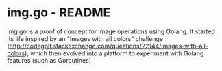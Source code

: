 img.go - README
===============

img.go is a proof of concept for image operations using Golang. It started
 its life inspired by an "Images with all colors" challenge 
(http://codegolf.stackexchange.com/questions/22144/images-with-all-colors), 
which then evolved into a platform to experiment with Golang features (such 
as Goroutines).
